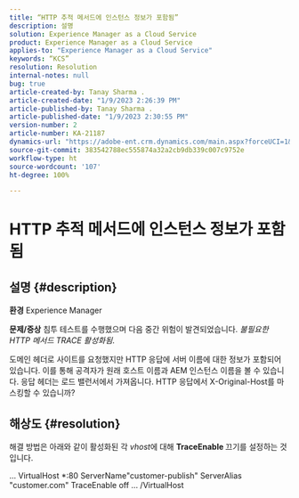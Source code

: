 ```yaml
---
title: “HTTP 추적 메서드에 인스턴스 정보가 포함됨”
description: 설명
solution: Experience Manager as a Cloud Service
product: Experience Manager as a Cloud Service
applies-to: "Experience Manager as a Cloud Service"
keywords: “KCS”
resolution: Resolution
internal-notes: null
bug: true
article-created-by: Tanay Sharma .
article-created-date: "1/9/2023 2:26:39 PM"
article-published-by: Tanay Sharma .
article-published-date: "1/9/2023 2:30:55 PM"
version-number: 2
article-number: KA-21187
dynamics-url: "https://adobe-ent.crm.dynamics.com/main.aspx?forceUCI=1&pagetype=entityrecord&etn=knowledgearticle&id=3ce6f79c-2990-ed11-aad1-6045bd006793"
source-git-commit: 383542788ec555874a32a2cb9db339c007c9752e
workflow-type: ht
source-wordcount: '107'
ht-degree: 100%

---
```


# HTTP 추적 메서드에 인스턴스 정보가 포함됨

## 설명 {#description}

<b>환경</b>
Experience Manager


<b>문제/증상</b>
침투 테스트를 수행했으며 다음 중간 위험이 발견되었습니다. *불필요한 HTTP 메서드 TRACE 활성화됨*.

도메인 헤더로 사이트를 요청했지만 HTTP 응답에 서버 이름에 대한 정보가 포함되어 있습니다. 이를 통해 공격자가 원래 호스트 이름과 AEM 인스턴스 이름을 볼 수 있습니다. 응답 헤더는 로드 밸런서에서 가져옵니다. HTTP 응답에서 X-Original-Host를 마스킹할 수 있습니까?


## 해상도 {#resolution}


해결 방법은 아래와 같이 활성화된 각 *vhost*&#x200B;에 대해 <b>TraceEnable </b>끄기를 설정하는 것입니다.

...
VirtualHost \*:80
ServerName&quot;customer-publish&quot;
ServerAlias &quot;customer.com&quot;
TraceEnable off
...
/VirtualHost
